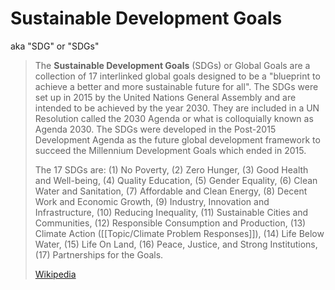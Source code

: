 # Sustainable Development Goals

aka "SDG" or "SDGs"

> The **Sustainable Development Goals** (SDGs) or Global Goals are a collection of 17 interlinked global goals designed to be a "blueprint to achieve a better and more sustainable future for all". The SDGs were set up in 2015 by the United Nations General Assembly and are intended to be achieved by the year 2030. They are included in a UN Resolution called the 2030 Agenda or what is colloquially known as Agenda 2030. The SDGs were developed in the Post-2015 Development Agenda as the future global development framework to succeed the Millennium Development Goals which ended in 2015.
>
> The 17 SDGs are: (1) No Poverty, (2) Zero Hunger, (3) Good Health and Well-being, (4) Quality Education, (5) Gender Equality, (6) Clean Water and Sanitation, (7) Affordable and Clean Energy, (8) Decent Work and Economic Growth, (9) Industry, Innovation and Infrastructure, (10) Reducing Inequality, (11) Sustainable Cities and Communities, (12) Responsible Consumption and Production, (13) Climate Action ([[Topic/Climate Problem Responses]]), (14) Life Below Water, (15) Life On Land, (16) Peace, Justice, and Strong Institutions, (17) Partnerships for the Goals.
>
> [Wikipedia](https://en.wikipedia.org/wiki/Sustainable%20Development%20Goals)